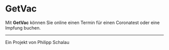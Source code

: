 # GetVac

Mit **GetVac** können Sie online einen Termin für einen Coronatest oder eine Impfung buchen.
_______________________________________________________________________________________________
Ein Projekt von Philipp Schalau
